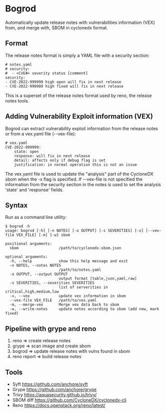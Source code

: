 Bogrod
======

Automatically update release notes with vulnerabilities information (VEX)
from, and merge with, SBOM in cyclonedx format.

Format
------

The release notes format is simply a YAML file with a
security section:

    # notes.yaml
    # security:
    #  - <CVE#> severity status [comment]
    security:
    - CVE-2022-999999 high open will fix in next release 
    - CVE-2022-999989 high fixed will fix in next release

This is a superset of the release notes format used by reno, the
release notes tools.

Adding Vulnerability Exploit information (VEX)
-----------------------------------------------

Bogrod can extract vulnerability exploit information from 
the release notes or from a vex.yaml file (--vex-file):

    # vex.yaml
    CVE-2022-999999:
        state: open
        response: will fix in next release     
        detail: affects only if debug flag is set
        justification: in normal operation this is not an issue

The vex.yaml file is used to update the "analysis" part of the 
CycloneDX sbom when the -x flag is specified. If --vex-file is
not specified the information from the security section in the
notes is used to set the analysis 'state' and 'response' fields.

Syntax
------

Run as a command line utility:

    $ bogrod -h
    usage: bogrod [-h] [-n NOTES] [-o OUTPUT] [-s SEVERITIES] [-x] [--vex-file VEX_FILE] [-m] [-w] sbom

    positional arguments:
      sbom                  /path/to/cyclonedx-sbom.json
    
    optional arguments:
      -h, --help            show this help message and exit
      -n NOTES, --notes NOTES
                            /path/to/notes.yaml
      -o OUTPUT, --output OUTPUT
                            output format [table,json,yaml,raw]
      -s SEVERITIES, --severities SEVERITIES
                            list of serverities in critical,high,medium,low
      -x, --vex             update vex information in sbom
      --vex-file VEX_FILE   /path/to/vex.yaml
      -m, --merge-vex       Merge vex data back to sbom
      -w, --write-notes     update notes according to sbom (add new, mark fixed)
   

Pipeline with grype and reno
----------------------------

1. reno => create release notes
2. grype => scan image and create sbom
3. bogrod => update release notes with vulns found in sbom
4. reno report => build release notes  

Tools
-----

* Syft https://github.com/anchore/syft
* Grype https://github.com/anchore/grype
* Trivy https://aquasecurity.github.io/trivy/
* SBOM diff https://github.com/CycloneDX/cyclonedx-cli 
* Reno https://docs.openstack.org/reno/latest/
